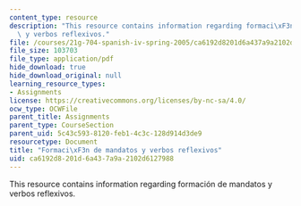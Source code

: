 ```yaml
---
content_type: resource
description: "This resource contains information regarding formaci\xF3n de mandatos\
  \ y verbos reflexivos."
file: /courses/21g-704-spanish-iv-spring-2005/ca6192d8201d6a437a9a2102d6127988_MIT21G_704S05_mandatos.pdf
file_size: 103703
file_type: application/pdf
hide_download: true
hide_download_original: null
learning_resource_types:
- Assignments
license: https://creativecommons.org/licenses/by-nc-sa/4.0/
ocw_type: OCWFile
parent_title: Assignments
parent_type: CourseSection
parent_uid: 5c43c593-8120-feb1-4c3c-128d914d3de9
resourcetype: Document
title: "Formaci\xF3n de mandatos y verbos reflexivos"
uid: ca6192d8-201d-6a43-7a9a-2102d6127988
---
```

This resource contains information regarding formación de mandatos y verbos reflexivos.